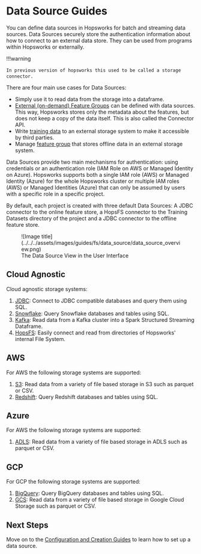 # Data Source Guides

You can define data sources in Hopsworks for batch and streaming data sources. Data Sources securely store the authentication information about how to connect to an external data store. They can be used from programs within Hopsworks or externally.

!!!warning

    In previous version of hopsworks this used to be called a storage connector.

There are four main use cases for Data Sources:

- Simply use it to read data from the storage into a dataframe.
- [External (on-demand) Feature Groups](../../../concepts/fs/feature_group/external_fg.md) can be defined with data sources. This way, Hopsworks stores only the metadata about the features, but does not keep a copy of the data itself. This is also called the Connector API.
- Write [training data](../../../concepts/fs/feature_view/offline_api.md) to an external storage system to make it accessible by third parties.
- Manage [feature group](../../../user_guides/fs/feature_group/create.md) that stores offline data in an external storage system.

Data Sources provide two main mechanisms for authentication: using credentials or an authentication role (IAM Role on AWS or Managed Identity on Azure). Hopsworks supports both a single IAM role (AWS) or Managed Identity (Azure) for the whole Hopsworks cluster or multiple IAM roles (AWS) or Managed Identities (Azure) that can only be assumed by users with a specific role in a specific project.

By default, each project is created with three default Data Sources: A JDBC connector to the online feature store, a HopsFS connector to the Training Datasets directory of the project and a JDBC connector to the offline feature store.

<figure markdown>
  ![Image title](../../../assets/images/guides/fs/data_source/data_source_overview.png)
  <figcaption>The Data Source View in the User Interface</figcaption>
</figure>

## Cloud Agnostic

Cloud agnostic storage systems:

1. [JDBC](creation/jdbc.md): Connect to JDBC compatible databases and query them using SQL.
2. [Snowflake](creation/snowflake.md): Query Snowflake databases and tables using SQL.
3. [Kafka](creation/kafka.md): Read data from a Kafka cluster into a Spark Structured Streaming Dataframe.
4. [HopsFS](creation/hopsfs.md): Easily connect and read from directories of Hopsworks' internal File System.

## AWS

For AWS the following storage systems are supported:

1. [S3](creation/s3.md): Read data from a variety of file based storage in S3 such as parquet or CSV.
2. [Redshift](creation/redshift.md): Query Redshift databases and tables using SQL.

## Azure

For AWS the following storage systems are supported:

1. [ADLS](creation/adls.md): Read data from a variety of file based storage in ADLS such as parquet or CSV.

## GCP

For GCP the following storage systems are supported:

1. [BigQuery](creation/bigquery.md): Query BigQuery databases and tables using SQL.
2. [GCS](creation/gcs.md): Read data from a variety of file based storage in Google Cloud Storage such as parquet or CSV.

## Next Steps

Move on to the [Configuration and Creation Guides](creation/jdbc.md) to learn how to set up a data source.